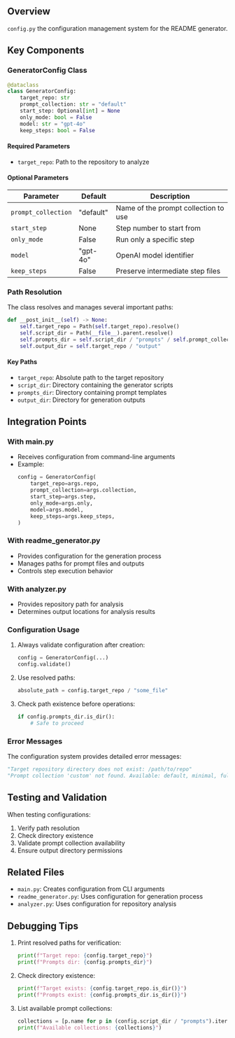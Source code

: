 ## Overview
`config.py` the configuration management system for the README generator.

## Key Components

### GeneratorConfig Class
```python
@dataclass
class GeneratorConfig:
    target_repo: str
    prompt_collection: str = "default"
    start_step: Optional[int] = None
    only_mode: bool = False
    model: str = "gpt-4o"
    keep_steps: bool = False
```

#### Required Parameters
- `target_repo`: Path to the repository to analyze

#### Optional Parameters
| Parameter | Default | Description |
|-----------|---------|-------------|
| `prompt_collection` | "default" | Name of the prompt collection to use |
| `start_step` | None | Step number to start from |
| `only_mode` | False | Run only a specific step |
| `model` | "gpt-4o" | OpenAI model identifier |
| `keep_steps` | False | Preserve intermediate step files |

### Path Resolution
The class resolves and manages several important paths:
```python
def __post_init__(self) -> None:
    self.target_repo = Path(self.target_repo).resolve()
    self.script_dir = Path(__file__).parent.resolve()
    self.prompts_dir = self.script_dir / "prompts" / self.prompt_collection
    self.output_dir = self.target_repo / "output"
```

#### Key Paths
- `target_repo`: Absolute path to the target repository
- `script_dir`: Directory containing the generator scripts
- `prompts_dir`: Directory containing prompt templates
- `output_dir`: Directory for generation outputs

## Integration Points

### With main.py
- Receives configuration from command-line arguments
- Example:
  ```python
  config = GeneratorConfig(
      target_repo=args.repo,
      prompt_collection=args.collection,
      start_step=args.step,
      only_mode=args.only,
      model=args.model,
      keep_steps=args.keep_steps,
  )
  ```

### With readme_generator.py
- Provides configuration for the generation process
- Manages paths for prompt files and outputs
- Controls step execution behavior

### With analyzer.py
- Provides repository path for analysis
- Determines output locations for analysis results

### Configuration Usage
1. Always validate configuration after creation:
   ```python
   config = GeneratorConfig(...)
   config.validate()
   ```

2. Use resolved paths:
   ```python
   absolute_path = config.target_repo / "some_file"
   ```

3. Check path existence before operations:
   ```python
   if config.prompts_dir.is_dir():
       # Safe to proceed
   ```

### Error Messages
The configuration system provides detailed error messages:
```python
"Target repository directory does not exist: /path/to/repo"
"Prompt collection 'custom' not found. Available: default, minimal, full"
```

## Testing and Validation
When testing configurations:
1. Verify path resolution
2. Check directory existence
3. Validate prompt collection availability
4. Ensure output directory permissions

## Related Files
- `main.py`: Creates configuration from CLI arguments
- `readme_generator.py`: Uses configuration for generation process
- `analyzer.py`: Uses configuration for repository analysis

## Debugging Tips
1. Print resolved paths for verification:
   ```python
   print(f"Target repo: {config.target_repo}")
   print(f"Prompts dir: {config.prompts_dir}")
   ```

2. Check directory existence:
   ```python
   print(f"Target exists: {config.target_repo.is_dir()}")
   print(f"Prompts exist: {config.prompts_dir.is_dir()}")
   ```

3. List available prompt collections:
   ```python
   collections = [p.name for p in (config.script_dir / "prompts").iterdir() if p.is_dir()]
   print(f"Available collections: {collections}")
   ```
